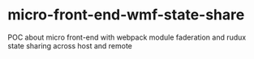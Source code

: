 # micro-front-end-wmf-state-share
POC about micro front-end with webpack module faderation and rudux state sharing across host and remote
